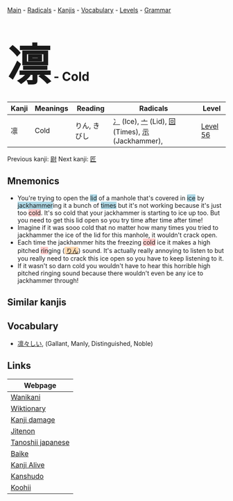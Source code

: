 <style> bigfont {font-size: 100px}</style>
[Main](../README.md) -
[Radicals](../radicals.md) -
[Kanjis](../kanjis.md) -
[Vocabulary](../vocabulary.md) -
[Levels](../levels.md) -
[Grammar](../grammar.md)
# <bigfont> 凛</bigfont> - Cold 

| Kanji | Meanings | Reading | Radicals | Level |
| --- | --- | --- | --- | --- |
| 凛 | Cold | りん, きびし | [冫](../radicals/冫.md) (Ice), [亠](../radicals/亠.md) (Lid), [回](../radicals/回.md) (Times), [示](../radicals/示.md) (Jackhammer),  | [Level 56](../levels/wk_level56.md) |

Previous kanji: [尉](尉.md) Next kanji: [匠](匠.md) 

## Mnemonics
 * You're trying to open the <span style="background-color:#ADD8E6"> lid</span> of a manhole that's covered in <span style="background-color:#ADD8E6"> ice</span> by <span style="background-color:#ADD8E6"> jackhammer</span>ing it a bunch of <span style="background-color:#ADD8E6"> times</span> but it's not working because it's just too <span style="background-color:#ffcccb"> cold</span>. It's so cold that your jackhammer is starting to ice up too. But you need to get this lid open so you try time after time after time!
* Imagine if it was sooo cold that no matter how many times you tried to jackhammer the ice of the lid for this manhole, it wouldn't crack open. 
* Each time the jackhammer hits the freezing <span style="background-color:#ffcccb"> cold</span> ice it makes a high pitched <span style="background-color:#ffcccb"> rin</span>ging (<span style="background-color:#fed8b1"> [りん](https://jisho.org/search/りん)</span>) sound. It's actually really annoying to listen to but you really need to crack this ice open so you have to keep listening to it.
* If it wasn't so darn cold you wouldn't have to hear this horrible high pitched ringing sound because there wouldn't even be any ice to jackhammer through!


## Similar kanjis
 


## Vocabulary
 * [凛々しい](../vocabulary/凛.md), (Gallant, Manly, Distinguished, Noble)



## Links 

| Webpage |
| --- |
| [Wanikani          ](https://www.wanikani.com/kanji/凛) |
| [Wiktionary        ](https://en.wiktionary.org/wiki/凛) |
| [Kanji damage      ](http://www.kanjidamage.com/kanji/search?utf8=✓&q=凛) |
| [Jitenon           ](https://jitenon.com/kanji/凛) |
| [Tanoshii japanese ](https://www.tanoshiijapanese.com/dictionary/kanji.cfm?k=凛) |
| [Baike             ](https://baike.baidu.com/item/凛) |
| [Kanji Alive       ](https://app.kanjialive.com/凛) |
| [Kanshudo          ](https://www.kanshudo.com/searchmn?q=凛) |
| [Koohii            ](https://kanji.koohii.com/study/kanji/凛) |
